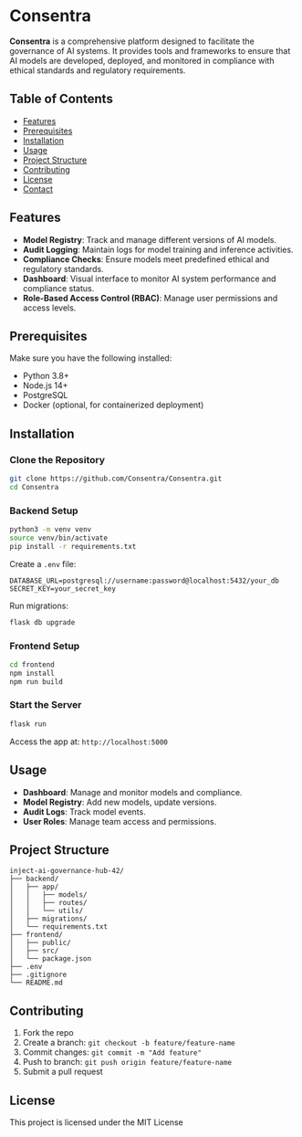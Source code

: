 # Consentra

**Consentra** is a comprehensive platform designed to facilitate the governance of AI systems. It provides tools and frameworks to ensure that AI models are developed, deployed, and monitored in compliance with ethical standards and regulatory requirements.

## Table of Contents

- [Features](#features)
- [Prerequisites](#prerequisites)
- [Installation](#installation)
- [Usage](#usage)
- [Project Structure](#project-structure)
- [Contributing](#contributing)
- [License](#license)
- [Contact](#contact)

## Features

- **Model Registry**: Track and manage different versions of AI models.
- **Audit Logging**: Maintain logs for model training and inference activities.
- **Compliance Checks**: Ensure models meet predefined ethical and regulatory standards.
- **Dashboard**: Visual interface to monitor AI system performance and compliance status.
- **Role-Based Access Control (RBAC)**: Manage user permissions and access levels.

## Prerequisites

Make sure you have the following installed:

- Python 3.8+
- Node.js 14+
- PostgreSQL
- Docker (optional, for containerized deployment)

## Installation

### Clone the Repository

```bash
git clone https://github.com/Consentra/Consentra.git
cd Consentra
```

### Backend Setup

```bash
python3 -m venv venv
source venv/bin/activate
pip install -r requirements.txt
```

Create a `.env` file:

```env
DATABASE_URL=postgresql://username:password@localhost:5432/your_db
SECRET_KEY=your_secret_key
```

Run migrations:

```bash
flask db upgrade
```

### Frontend Setup

```bash
cd frontend
npm install
npm run build
```

### Start the Server

```bash
flask run
```

Access the app at: `http://localhost:5000`

## Usage

- **Dashboard**: Manage and monitor models and compliance.
- **Model Registry**: Add new models, update versions.
- **Audit Logs**: Track model events.
- **User Roles**: Manage team access and permissions.

## Project Structure

```
inject-ai-governance-hub-42/
├── backend/
│   ├── app/
│   │   ├── models/
│   │   ├── routes/
│   │   └── utils/
│   ├── migrations/
│   └── requirements.txt
├── frontend/
│   ├── public/
│   ├── src/
│   └── package.json
├── .env
├── .gitignore
└── README.md
```

## Contributing

1. Fork the repo
2. Create a branch: `git checkout -b feature/feature-name`
3. Commit changes: `git commit -m "Add feature"`
4. Push to branch: `git push origin feature/feature-name`
5. Submit a pull request

## License

This project is licensed under the MIT License
